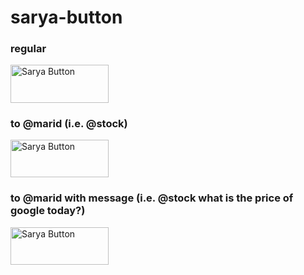 # sarya-button

### regular
<a href="http://mj-cycls.github.io/sarya-button/">
    <img src="https://github.com/mj-cycls/sarya-button/assets/58256600/1b9a85e0-a170-402d-aaf4-aa1c2efabff1" alt="Sarya Button" width="157.3" height="60.3">
</a>

### to @marid (i.e. @stock)
<a href="http://mj-cycls.github.io/sarya-button/?text=%40stock">
    <img src="https://github.com/mj-cycls/sarya-button/assets/58256600/1b9a85e0-a170-402d-aaf4-aa1c2efabff1" alt="Sarya Button" width="157.3" height="60.3">
</a>

### to @marid with message (i.e. @stock what is the price of google today?)
<a href="http://mj-cycls.github.io/sarya-button/?text=%40stock%20what%20is%20the%20price%20of%20google%20today%3F">
    <img src="https://github.com/mj-cycls/sarya-button/assets/58256600/1b9a85e0-a170-402d-aaf4-aa1c2efabff1" alt="Sarya Button" width="157.3" height="60.3">
</a>

